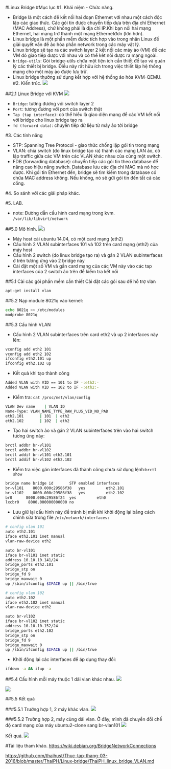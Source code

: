 #Linux Bridge
#Mục lục
#1. Khái niệm - Chức năng.
- Bridge là một cách để kết nối hai đoạn Ethernet với nhau một cách độc lập các giao thức. Các gói tin được chuyển tiếp dựa trên địa chỉ Ethernet (MAC Address), chứ không phải là địa chỉ IP.Khi bạn nối hai mạng Ethernet, hai mạng trở thành một mạng Ethernetđơn (lớn hơn).
- Linux bridge là một phần mềm đươc tích hợp vào trong nhân Linux để giải quyết vấn đề ảo hóa phần network trong các máy vật lý.
- Linux bridge sẽ tạo ra các switch layer 2 kết nối các máy ảo (VM) để các VM đó giao tiếp được với nhau và có thể kết nối được ra mạng ngoài.
- `bridge-utils`: Gói bridge-utils chứa một tiện ích cần thiết để tạo và quản lý các thiết bị bridge. Điều này rất hữu ích trong việc thiết lập hệ thống mạng cho một máy ảo được lưu trữ.
- Linux bridge thường sử dụng kết hợp với hệ thống ảo hóa KVM-QEMU.
#2. Kiến trúc.
![](http://image.prntscr.com/image/f2e8a840f7e547e298649f3d9c22377b.png)

##2.1 Linux Bridge với KVM
![](http://i.imgur.com/t15QQny.png)

- `Bridge`: tương đương với switch layer 2
- `Port`: tương đương với port của switch thật
- `Tap (tap interface)`: có thể hiểu là giao diện mạng để các VM kết nối với bridge cho linux bridge tạo ra
- `fd (forward data)`: chuyển tiếp dữ liệu từ máy ảo tới bridge

#3. Các tính năng
- STP: Spanning Tree Protocol - giao thức chống lặp gói tin trong mạng
- VLAN: chia switch (do linux bridge tạo ra) thành các mạng LAN ảo, cô lập traffic giữa các VM trên các VLAN khác nhau của cùng một switch.
- FDB (forwarding database): chuyển tiếp các gói tin theo database để nâng cao hiệu năng switch. Database lưu các địa chỉ MAC mà nó học được. Khi gói tin Ethernet đến, bridge sẽ tìm kiếm trong database có chứa MAC address không. Nếu không, nó sẽ gửi gói tin đến tất cả các cổng.

#4. So sánh với các giải pháp khác.

#5. LAB.
- note: Đường dẫn cấu hình card mạng trong kvm. `/var/lib/libvirt/network`

##5.0 Mô hình.
![](http://i.imgur.com/aq6uBqO.png))

- Máy host cài ubuntu 14.04, có một card mạng (eth2)
- Cấu hình 2 VLAN subinterfaces 101 và 102 trên card mạng (eth2) của máy host
- Cấu hình 2 switch (do linux bridge tạo ra) và gán 2 VLAN subinterfaces ở trên tương ứng vào 2 bridge này
- Cài đặt một số VM và gắn card mạng của các VM này vào các tap interfaces của 2 switch ảo trên để kiểm tra kết nối


##5.1 Cài các gói phần mềm cần thiết
Cài đặt các gói sau để hỗ trợ vlan
```sh
apt-get install vlan
```

##5.2 Nạp module 8021q vào kernel:
```sh
echo 8021q >> /etc/modules
modprobe 8021q
```

##5.3 Cấu hình VLAN

- Cấu hình 2 VLAN subinterfaces trên card eth2 và up 2 interfaces này lên:
```sh
vconfig add eth2 101
vconfig add eth2 102
ifconfig eth2.101 up
ifconfig eth2.102 up
```

- Kết quả khi tạo thành công
```sh
Added VLAN with VID == 101 to IF -:eth2:-
Added VLAN with VID == 102 to IF -:eth2:-
```

- Kiểm tra: `cat /proc/net/vlan/config`
```sh
VLAN Dev name    | VLAN ID
Name-Type: VLAN_NAME_TYPE_RAW_PLUS_VID_NO_PAD
eth2.101       | 101  | eth2
eth2.102       | 102  | eth2
```

- Tạo hai switch ảo và gán 2 VLAN subinterfaces trên vào hai switch tương ứng này:
```sh
brctl addbr br-vl101
brctl addbr br-vl102
brctl addif br-vl101 eth2.101
brctl addif br-vl102 eth2.102
```

- Kiểm tra việc gán interfaces đã thành công chưa sử dụng lệnh:`brctl show`
```sh
bridge name bridge id       STP enabled interfaces
br-vl101    8000.000c29586f38   yes         eth2.101
br-vl102    8000.000c29586f38   yes         eth2.102
br0      8000.000c29586f24  yes         eth0
lxcbr0    8000.000000000000 no
```

- Lưu giữ lại cấu hình này để tránh bị mất khi khởi động lại bằng cách chỉnh sửa trong file `/etc/network/interfaces:`
```sh
# config vlan 101
auto eth2.101
iface eth2.101 inet manual
vlan-raw-device eth2

auto br-vl101
iface br-vl101 inet static
address 10.10.10.141/24
bridge_ports eth2.101
bridge_stp on
bridge_fd 9
bridge_maxwait 0
up /sbin/ifconfig $IFACE up || /bin/true

# config vlan 102
auto eth2.102
iface eth2.102 inet manual
vlan-raw-device eth2

auto br-vl102
iface br-vl102 inet static
address 10.10.10.152/24
bridge_ports eth2.102
bridge_stp on
bridge_fd 9
bridge_maxwait 0
up /sbin/ifconfig $IFACE up || /bin/true
```

- Khởi động lại các interfaces để áp dụng thay đổi:
```sh
ifdown -a && ifup -a
```

##5.4 Cấu hình mỗi máy thuộc 1 dải vlan khác nhau.
![](http://image.prntscr.com/image/4968ad9fe2904a098e98d5804ee34063.png)

![](http://image.prntscr.com/image/9c94cb54b1f04a9eae09b3c5f8175222.png)


##5.5 Kết quả

###5.5.1 Trường hợp 1, 2 máy khác vlan.
![](http://image.prntscr.com/image/10bc671578984dcd9702a5aeca48b987.png)

###5.5.2 Trường hợp 2, máy cùng dải vlan.
Ở đây, mình đã chuyển đổi chế độ card mạng của máy ubuntu2-clone sang br-vlan101
![](http://image.prntscr.com/image/bb6602a951b343de9d349e2ca3e4f4c1.png)


Kết quả.
![](http://image.prntscr.com/image/f04fc7cf516b45c6864b838e8f795d0f.png)



#Tài liệu tham khảo.
https://wiki.debian.org/BridgeNetworkConnections

https://github.com/thaihust/Thuc-tap-thang-03-2016/blob/master/ThaiPH/Linux-bridge/ThaiPH_linux_bridge_VLAN.md

